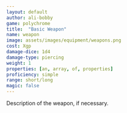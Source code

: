 ```yaml
---
layout: default
author: ali-bobby
game: polychrome
title:  "Basic Weapon"
name: weapon
image: assets/images/equipment/weapons.png
cost: Xgp
damage-dice: 1d4
damage-type: piercing
weight: 1
properties: [an, array, of, properties]
proficiency: simple
range: short/long
magic: false
---
```


Description of the weapon, if necessary.
